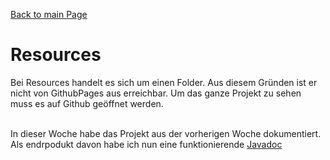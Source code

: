 [Back to main Page](./../../../README.md)

# Resources
Bei Resources handelt es sich um einen Folder. Aus diesem Gründen ist er nicht von GithubPages aus erreichbar. Um das ganze Projekt zu sehen muss es auf Github geöffnet werden.
<br/><br/>

In dieser Woche habe das Projekt aus der vorherigen Woche dokumentiert. Als endrpodukt davon habe ich nun eine funktionierende [Javadoc](./javadoc/index.html) 


